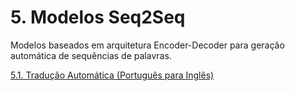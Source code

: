 # 5. Modelos Seq2Seq

Modelos baseados em arquitetura Encoder-Decoder para geração automática de sequências de palavras.

[5.1. Tradução Automática (Português para Inglês)](pytorch_seq2seq_machine_translation.ipynb)
